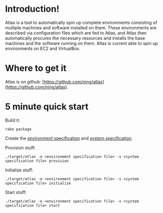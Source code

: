 # Introduction!

Atlas is a tool to automatically spin up complete environments consisting of multiple machines
and software installed on them. These environments are described via configuration files which
are fed to Atlas, and Atlas then automatically procures the necessary resources and installs
the base machines and the software running on them.
Atlas is current able to spin up environments on EC2 and VirtualBox.

# Where to get it

Atlas is on github: [https://github.com/ning/atlas](https://github.com/ning/atlas).

# 5 minute quick start

Build it:

    rake package

Create the [environment specification](#environment-specification) and
[system specification](#system-specification).

Provision stuff:

    ./target/atlas -e <environment specification file> -s <system specification file> provision

Initialize stuff:

    ./target/atlas -e <environment specification file> -s <system specification file> initialize

Start stuff:

    ./target/atlas -e <environment specification file> -s <system specification file> start

